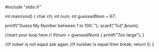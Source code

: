 #include "stdio.h"

int main(void) {
  char ch;
  int num;
  int guessedNum = 67;
  
  printf("Guess My Number between 1 to 100: ");
  scanf("%d",&num);
  
  
  //start your loop here
  //
  if(num > guessedNum)
  {
    printf("Too large");
  }
  
  //if nuber is not eqaul ask again
  //if number is equal then break;
  return 0;
}
